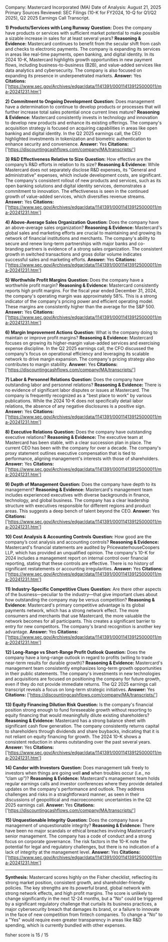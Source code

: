 Company: Mastercard Incorporated (MA)
Date of Analysis: August 21, 2025
Primary Sources Reviewed: SEC Filings (10-K for FY2024, 10-Q for Q1/Q2 2025), Q2 2025 Earnings Call Transcript.

**1) Products/Services with Long Runway**
**Question:** Does the company have products or services with sufficient market potential to make possible a sizable increase in sales for at least several years?
**Reasoning & Evidence:** Mastercard continues to benefit from the secular shift from cash and checks to electronic payments. The company is expanding its services in areas like real-time payments, open banking, and digital identity. In its 2024 10-K, Mastercard highlights growth opportunities in new payment flows, including business-to-business (B2B), and value-added services like data analytics and cybersecurity. The company is also focused on expanding its presence in underpenetrated markets.
**Answer:** Yes
**Citations:** ['https://www.sec.gov/Archives/edgar/data/1141391/000114139125000011/ma-20241231.htm']

**2) Commitment to Ongoing Development**
**Question:** Does management have a determination to continue to develop products or processes that will further increase total sales potential once current lines mature?
**Reasoning & Evidence:** Mastercard consistently invests in technology and innovation to develop new products and enhance its existing offerings. The company's acquisition strategy is focused on acquiring capabilities in areas like open banking and digital identity. In the Q2 2025 earnings call, the CEO highlighted investments in tokenization and biometric authentication to enhance security and convenience.
**Answer:** Yes
**Citations:** ['https://discountingcashflows.com/company/MA/transcripts/']

**3) R&D Effectiveness Relative to Size**
**Question:** How effective are the company’s R&D efforts in relation to its size?
**Reasoning & Evidence:** While Mastercard does not separately disclose R&D expenses, its "General and administrative" expenses, which include development costs, are significant. The company's consistent rollout of new products and services, such as its open banking solutions and digital identity services, demonstrates a commitment to innovation. The effectiveness is seen in the continued growth of value-added services, which diversifies revenue streams.
**Answer:** Yes
**Citations:** ['https://www.sec.gov/Archives/edgar/data/1141391/000114139125000011/ma-20241231.htm']

**4) Above-Average Sales Organization**
**Question:** Does the company have an above-average sales organization?
**Reasoning & Evidence:** Mastercard's global sales and marketing efforts are crucial to maintaining and growing its network of financial institutions and merchants. The company's ability to secure and renew long-term partnerships with major banks and co-branding partners is evidence of a strong sales organization. The consistent growth in switched transactions and gross dollar volume indicates successful sales and marketing efforts.
**Answer:** Yes
**Citations:** ['https://www.sec.gov/Archives/edgar/data/1141391/000114139125000011/ma-20241231.htm']

**5) Worthwhile Profit Margins**
**Question:** Does the company have a worthwhile profit margin?
**Reasoning & Evidence:** Mastercard consistently reports high profit margins. For the fiscal year ended December 31, 2024, the company's operating margin was approximately 58%. This is a strong indicator of the company's pricing power and efficient operating model. These margins are consistently higher than the average for the S&P 500.
**Answer:** Yes
**Citations:** ['https://www.sec.gov/Archives/edgar/data/1141391/000114139125000011/ma-20241231.htm']

**6) Margin Improvement Actions**
**Question:** What is the company doing to maintain or improve profit margins?
**Reasoning & Evidence:** Mastercard focuses on growing its higher-margin value-added services and exercising expense discipline. In the Q2 2025 earnings call, the CFO discussed the company's focus on operational efficiency and leveraging its scalable network to drive margin expansion. The company's pricing strategy also contributes to margin stability.
**Answer:** Yes
**Citations:** ['https://discountingcashflows.com/company/MA/transcripts/']

**7) Labor & Personnel Relations**
**Question:** Does the company have outstanding labor and personnel relations?
**Reasoning & Evidence:** There is no evidence of significant labor disputes or issues at Mastercard. The company is frequently recognized as a "best place to work" by various publications. While the 2024 10-K does not specifically detail labor relations, the absence of any negative disclosures is a positive sign.
**Answer:** Yes
**Citations:** ['https://www.sec.gov/Archives/edgar/data/1141391/000114139125000011/ma-20241231.htm']

**8) Executive Relations**
**Question:** Does the company have outstanding executive relations?
**Reasoning & Evidence:** The executive team at Mastercard has been stable, with a clear succession plan in place. The current CEO has been with the company for over a decade. The company's proxy statement outlines executive compensation that is tied to performance, aligning management's interests with those of shareholders.
**Answer:** Yes
**Citations:** ['https://www.sec.gov/Archives/edgar/data/1141391/000114139125000011/ma-20241231.htm']

**9) Depth of Management**
**Question:** Does the company have depth to its management?
**Reasoning & Evidence:** Mastercard's management team includes experienced executives with diverse backgrounds in finance, technology, and global business. The company has a clear leadership structure with executives responsible for different regions and product areas. This suggests a deep bench of talent beyond the CEO.
**Answer:** Yes
**Citations:** ['https://www.sec.gov/Archives/edgar/data/1141391/000114139125000011/ma-20241231.htm']

**10) Cost Analysis & Accounting Controls**
**Question:** How good are the company’s cost analysis and accounting controls?
**Reasoning & Evidence:** Mastercard's financial statements are audited by PricewaterhouseCoopers LLP, which has provided an unqualified opinion. The company's 10-K for 2024 includes a management report on internal control over financial reporting, stating that these controls are effective. There is no history of significant restatements or accounting irregularities.
**Answer:** Yes
**Citations:** ['https://www.sec.gov/Archives/edgar/data/1141391/000114139125000011/ma-20241231.htm']

**11) Industry-Specific Competitive Clues**
**Question:** Are there other aspects of the business—peculiar to the industry—that give important clues about how outstanding the company may be versus competition?
**Reasoning & Evidence:** Mastercard's primary competitive advantage is its global payments network, which has a strong network effect. The more consumers and merchants that use Mastercard, the more valuable the network becomes for all participants. This creates a significant barrier to entry for new competitors. The company's brand recognition is another key advantage.
**Answer:** Yes
**Citations:** ['https://www.sec.gov/Archives/edgar/data/1141391/000114139125000011/ma-20241231.htm']

**12) Long-Range vs Short-Range Profit Outlook**
**Question:** Does the company have a long-range outlook in regard to profits (willing to trade near-term results for durable growth)?
**Reasoning & Evidence:** Mastercard's management team consistently emphasizes long-term growth opportunities in their public statements. The company's investments in new technologies and acquisitions are focused on positioning the company for future growth, even if they do not provide immediate returns. The Q2 2025 earnings call transcript reveals a focus on long-term strategic initiatives.
**Answer:** Yes
**Citations:** ['https://discountingcashflows.com/company/MA/transcripts/']

**13) Equity Financing Dilution Risk**
**Question:** Is the company's financial position strong enough to fund foreseeable growth without resorting to equity financing that would meaningfully dilute existing shareholders?
**Reasoning & Evidence:** Mastercard has a strong balance sheet with significant cash flow generation. The company consistently returns capital to shareholders through dividends and share buybacks, indicating that it is not reliant on equity financing for growth. The 2024 10-K shows a consistent reduction in shares outstanding over the past several years.
**Answer:** Yes
**Citations:** ['https://www.sec.gov/Archives/edgar/data/1141391/000114139125000011/ma-20241231.htm']

**14) Candor with Investors**
**Question:** Does management talk freely to investors when things are going well **and** when troubles occur (i.e., no “clam up”)?
**Reasoning & Evidence:** Mastercard's management team holds regular earnings calls and investor conferences where they provide detailed updates on the company's performance and outlook. They address challenges and risks in a straightforward manner, as seen in their discussions of geopolitical and macroeconomic uncertainties in the Q2 2025 earnings call.
**Answer:** Yes
**Citations:** ['https://discountingcashflows.com/company/MA/transcripts/']

**15) Unquestionable Integrity**
**Question:** Does the company have a management of unquestionable integrity?
**Reasoning & Evidence:** There have been no major scandals or ethical breaches involving Mastercard's senior management. The company has a code of conduct and a strong focus on corporate governance. The risk factors in the 10-K note the potential for legal and regulatory challenges, but there is no indication of a lack of integrity at the management level.
**Answer:** Yes
**Citations:** ['https://www.sec.gov/Archives/edgar/data/1141391/000114139125000011/ma-20241231.htm']

---
**Synthesis:** Mastercard scores highly on the Fisher checklist, reflecting its strong market position, consistent growth, and shareholder-friendly policies. The key strengths are its powerful brand, global network with strong network effects, and high profit margins. The score is unlikely to change significantly in the next 12-24 months, but a "No" could be triggered by a significant regulatory challenge that curtails its business practices, a major cybersecurity breach that damages its brand, or a failure to innovate in the face of new competition from fintech companies. To change a "No" to a "Yes" would require even greater transparency in areas like R&D spending, which is currently bundled with other expenses.

fisher score is 15 / 15